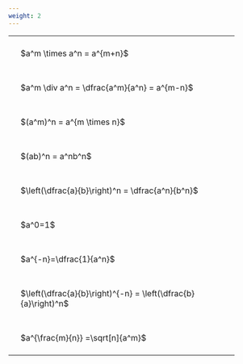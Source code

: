 ```yaml
---
weight: 2
---
```


<style type="text/css">
#T_503b3 th.col_heading {
  text-align: left;
  font-size: 1em;
}
#T_503b3 td {
  text-align: left;
  font-size: 1em;
  padding: 1.5em;
}
#T_503b3_row0_col0, #T_503b3_row1_col0, #T_503b3_row2_col0, #T_503b3_row3_col0, #T_503b3_row4_col0, #T_503b3_row5_col0, #T_503b3_row6_col0, #T_503b3_row7_col0, #T_503b3_row8_col0 {
  width: 400px;
  white-space: pre-wrap;
}
</style>
<table id="T_503b3">
  <thead>
  </thead>
  <tbody>
    <tr>
      <td id="T_503b3_row0_col0" class="data row0 col0" >$a^m \times a^n = a^{m+n}$</td>
    </tr>
    <tr>
      <td id="T_503b3_row1_col0" class="data row1 col0" >$a^m \div a^n = \dfrac{a^m}{a^n} = a^{m-n}$</td>
    </tr>
    <tr>
      <td id="T_503b3_row2_col0" class="data row2 col0" >$(a^m)^n = a^{m \times n}$</td>
    </tr>
    <tr>
      <td id="T_503b3_row3_col0" class="data row3 col0" >$(ab)^n = a^nb^n$</td>
    </tr>
    <tr>
      <td id="T_503b3_row4_col0" class="data row4 col0" >$\left(\dfrac{a}{b}\right)^n = \dfrac{a^n}{b^n}$</td>
    </tr>
    <tr>
      <td id="T_503b3_row5_col0" class="data row5 col0" >$a^0=1$</td>
    </tr>
    <tr>
      <td id="T_503b3_row6_col0" class="data row6 col0" >$a^{-n}=\dfrac{1}{a^n}$</td>
    </tr>
    <tr>
      <td id="T_503b3_row7_col0" class="data row7 col0" >$\left(\dfrac{a}{b}\right)^{-n} = \left(\dfrac{b}{a}\right)^n$</td>
    </tr>
    <tr>
      <td id="T_503b3_row8_col0" class="data row8 col0" >$a^{\frac{m}{n}} =\sqrt[n]{a^m}$</td>
    </tr>
  </tbody>
</table>
